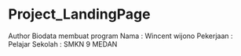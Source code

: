 # Project_LandingPage

Author
Biodata membuat program
Nama      : Wincent wijono
Pekerjaan : Pelajar
Sekolah   : SMKN 9 MEDAN
